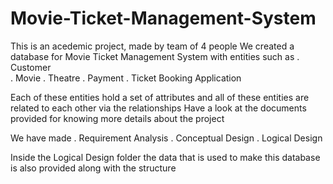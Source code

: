 # Movie-Ticket-Management-System

This is an acedemic project, made by team of 4 people
We created a database for Movie Ticket Management System with entities such as
. Customer </br>
. Movie
. Theatre
. Payment
. Ticket Booking Application

Each of these entities hold a set of attributes and all of these entities are related to each other via the relationships
Have a look at the documents provided for knowing more details about the project

We have made 
. Requirement Analysis
. Conceptual Design
. Logical Design

Inside the Logical Design folder the data that is used to make this database is also provided along with the structure
